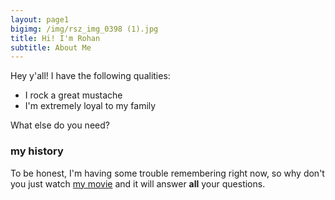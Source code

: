 ```yaml
---
layout: page1
bigimg: /img/rsz_img_0398 (1).jpg
title: Hi! I'm Rohan
subtitle: About Me
---
```


Hey y'all! I have the following qualities:

- I rock a great mustache
- I'm extremely loyal to my family

What else do you need?

### my history

To be honest, I'm having some trouble remembering right now, so why don't you just watch [my movie](http://en.wikipedia.org/wiki/The_Princess_Bride_%28film%29) and it will answer **all** your questions.
